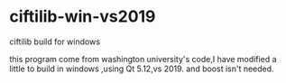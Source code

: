 # ciftilib-win-vs2019
ciftilib build for windows

this program come from washington university's code,I have modified a little to build in windows ,using Qt 5.12,vs 2019.
and boost isn't needed.
